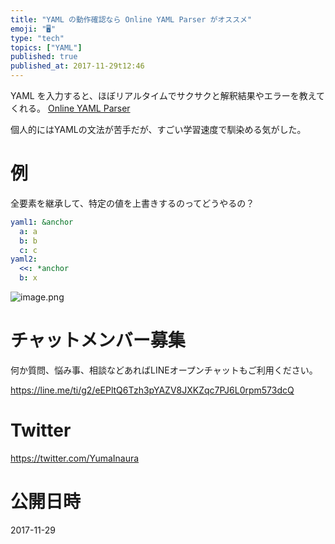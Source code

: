 ```yaml
---
title: "YAML の動作確認なら Online YAML Parser がオススメ"
emoji: "🖥"
type: "tech"
topics: ["YAML"]
published: true
published_at: 2017-11-29t12:46
---
```


YAML を入力すると、ほぼリアルタイムでサクサクと解釈結果やエラーを教えてくれる。
[Online YAML Parser](http://yaml-online-parser.appspot.com/)

個人的にはYAMLの文法が苦手だが、すごい学習速度で馴染める気がした。

# 例

全要素を継承して、特定の値を上書きするのってどうやるの？

```yaml
yaml1: &anchor
  a: a
  b: b
  c: c
yaml2:
  <<: *anchor
  b: x
```

![image.png](https://qiita-image-store.s3.amazonaws.com/0/89618/357ad8cf-dd36-5a4c-8bf2-9553757a13e6.png)








<!-- Update From Qiita API -->

# チャットメンバー募集


何か質問、悩み事、相談などあればLINEオープンチャットもご利用ください。

https://line.me/ti/g2/eEPltQ6Tzh3pYAZV8JXKZqc7PJ6L0rpm573dcQ





# Twitter


https://twitter.com/YumaInaura


<!-- Update From Qiita API -->



# 公開日時

2017-11-29

